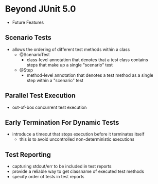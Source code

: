 # Beyond JUnit 5.0
- Future Features


## Scenario Tests
- allows the ordering of different test methods within a class
    - @ScenarioTest
        - class-level annotation that denotes that a test class 
        contains steps that make up a single "scenario" test
    - @Step
        - method-level annotation that denotes a test method as
        a single step within a "scenario" test
          

## Parallel Test Execution
- out-of-box concurrent test execution 


## Early Termination For Dynamic Tests
- introduce a timeout that stops execution before
it terminates itself
    - this is to avoid uncontrolled non-deterministic executions


## Test Reporting
- capturing stdout/err to be included in test reports
- provide a reliable way to get classname of executed test methods
- specify order of tests in test reports
